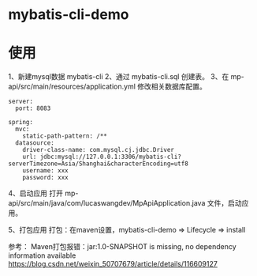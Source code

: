 # mybatis-cli-demo 

# 使用
1、新建mysql数据 mybatis-cli
2、通过 mybatis-cli.sql 创建表。
3、在 mp-api/src/main/resources/application.yml 修改相关数据库配置。
```
server:
  port: 8083

spring:
  mvc:
    static-path-pattern: /**
  datasource:
    driver-class-name: com.mysql.cj.jdbc.Driver
    url: jdbc:mysql://127.0.0.1:3306/mybatis-cli?serverTimezone=Asia/Shanghai&characterEncoding=utf8
    username: xxx
    password: xxx
```
4、启动应用
打开 mp-api/src/main/java/com/lucaswangdev/MpApiApplication.java 文件，启动应用。

5、打包应用
打包：在maven设置，mybatis-cli-demo => Lifecycle => install

参考：
Maven打包报错：jar:1.0-SNAPSHOT is missing, no dependency information available
https://blog.csdn.net/weixin_50707679/article/details/116609127